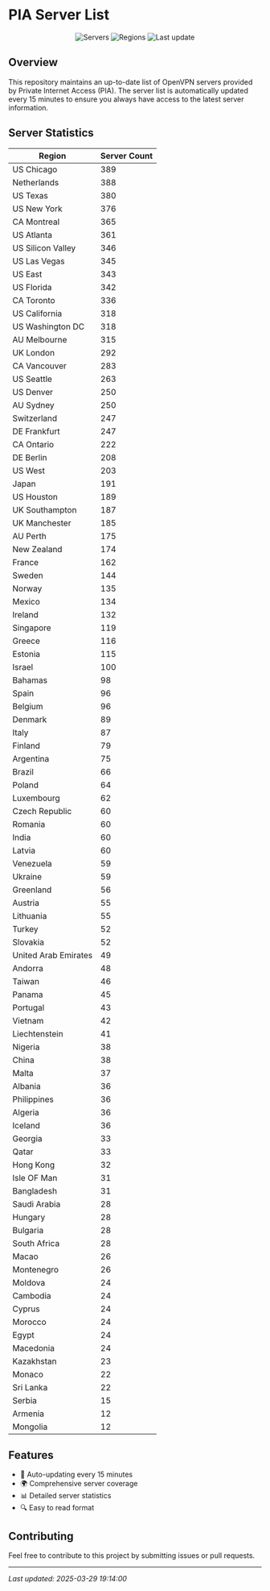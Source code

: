 # PIA Server List

<div align="center">

![Servers](https://img.shields.io/badge/servers-12,230-blue)
![Regions](https://img.shields.io/badge/regions-97-blue)
![Last update](https://img.shields.io/badge/Last_Updated-March_29_2025_14:14_EST-blue)

</div>

## Overview
This repository maintains an up-to-date list of OpenVPN servers provided by Private Internet Access (PIA). The server list is automatically updated every 15 minutes to ensure you always have access to the latest server information.

## Server Statistics
| Region | Server Count |
|--------|--------------|
| US Chicago                     | 389          |
| Netherlands                    | 388          |
| US Texas                       | 380          |
| US New York                    | 376          |
| CA Montreal                    | 365          |
| US Atlanta                     | 361          |
| US Silicon Valley              | 346          |
| US Las Vegas                   | 345          |
| US East                        | 343          |
| US Florida                     | 342          |
| CA Toronto                     | 336          |
| US California                  | 318          |
| US Washington DC               | 318          |
| AU Melbourne                   | 315          |
| UK London                      | 292          |
| CA Vancouver                   | 283          |
| US Seattle                     | 263          |
| US Denver                      | 250          |
| AU Sydney                      | 250          |
| Switzerland                    | 247          |
| DE Frankfurt                   | 247          |
| CA Ontario                     | 222          |
| DE Berlin                      | 208          |
| US West                        | 203          |
| Japan                          | 191          |
| US Houston                     | 189          |
| UK Southampton                 | 187          |
| UK Manchester                  | 185          |
| AU Perth                       | 175          |
| New Zealand                    | 174          |
| France                         | 162          |
| Sweden                         | 144          |
| Norway                         | 135          |
| Mexico                         | 134          |
| Ireland                        | 132          |
| Singapore                      | 119          |
| Greece                         | 116          |
| Estonia                        | 115          |
| Israel                         | 100          |
| Bahamas                        | 98           |
| Spain                          | 96           |
| Belgium                        | 96           |
| Denmark                        | 89           |
| Italy                          | 87           |
| Finland                        | 79           |
| Argentina                      | 75           |
| Brazil                         | 66           |
| Poland                         | 64           |
| Luxembourg                     | 62           |
| Czech Republic                 | 60           |
| Romania                        | 60           |
| India                          | 60           |
| Latvia                         | 60           |
| Venezuela                      | 59           |
| Ukraine                        | 59           |
| Greenland                      | 56           |
| Austria                        | 55           |
| Lithuania                      | 55           |
| Turkey                         | 52           |
| Slovakia                       | 52           |
| United Arab Emirates           | 49           |
| Andorra                        | 48           |
| Taiwan                         | 46           |
| Panama                         | 45           |
| Portugal                       | 43           |
| Vietnam                        | 42           |
| Liechtenstein                  | 41           |
| Nigeria                        | 38           |
| China                          | 38           |
| Malta                          | 37           |
| Albania                        | 36           |
| Philippines                    | 36           |
| Algeria                        | 36           |
| Iceland                        | 36           |
| Georgia                        | 33           |
| Qatar                          | 33           |
| Hong Kong                      | 32           |
| Isle OF Man                    | 31           |
| Bangladesh                     | 31           |
| Saudi Arabia                   | 28           |
| Hungary                        | 28           |
| Bulgaria                       | 28           |
| South Africa                   | 28           |
| Macao                          | 26           |
| Montenegro                     | 26           |
| Moldova                        | 24           |
| Cambodia                       | 24           |
| Cyprus                         | 24           |
| Morocco                        | 24           |
| Egypt                          | 24           |
| Macedonia                      | 24           |
| Kazakhstan                     | 23           |
| Monaco                         | 22           |
| Sri Lanka                      | 22           |
| Serbia                         | 15           |
| Armenia                        | 12           |
| Mongolia                       | 12           |

## Features
- 🔄 Auto-updating every 15 minutes
- 🌍 Comprehensive server coverage
- 📊 Detailed server statistics
- 🔍 Easy to read format

## Contributing
Feel free to contribute to this project by submitting issues or pull requests.

---
*Last updated: 2025-03-29 19:14:00*